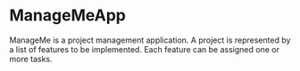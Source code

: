 # ManageMeApp
ManageMe is a project management application. A project is represented by a list of features to be implemented. Each feature can be assigned one or more tasks.
